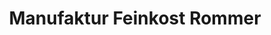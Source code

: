---
title: "Manufaktur Feinkost Rommer"
url: /moenchhof/manufaktur-feinkost-rommer/
shop: Gemüse & Obst
---